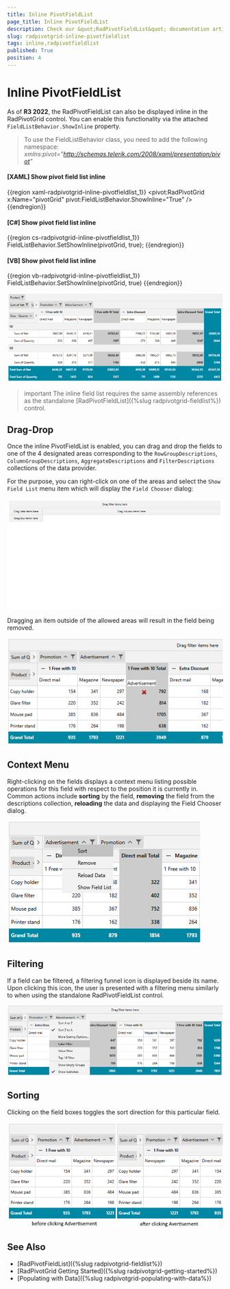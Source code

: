 ```yaml
---
title: Inline PivotFieldList
page_title: Inline PivotFieldList
description: Check our &quot;RadPivotFieldList&quot; documentation article for the RadPivotGrid {{ site.framework_name }} control.
slug: radpivotgrid-inline-pivotfieldlist
tags: inline,radpivotfieldlist
published: True
position: 4
---
```


# Inline PivotFieldList

As of **R3 2022**, the RadPivotFieldList can also be displayed inline in the RadPivotGrid control. You can enable this functionality via the attached `FieldListBehavior.ShowInline` property.

>To use the FieldListBehavior class, you need to add the following namespace:
>	*xmlns:pivot="http://schemas.telerik.com/2008/xaml/presentation/pivot"*

#### __[XAML] Show pivot field list inline__  
{{region xaml-radpivotgrid-inline-pivotfieldlist_1}}
	<pivot:RadPivotGrid x:Name="pivotGrid" pivot:FieldListBehavior.ShowInline="True" />
{{endregion}}

#### __[C#] Show pivot field list inline__  
{{region cs-radpivotgrid-inline-pivotfieldlist_1}}
	FieldListBehavior.SetShowInline(pivotGrid, true);
{{endregion}}

#### __[VB] Show pivot field list inline__  
{{region vb-radpivotgrid-inline-pivotfieldlist_1}}
	FieldListBehavior.SetShowInline(pivotGrid, true)
{{endregion}}

![Inline Pivot Field List](images/inlinepivotfieldlist-0.png)

>important The inline field list requires the same assembly references as the standalone [RadPivotFieldList]({%slug radpivotgrid-fieldlist%}) control.

## Drag-Drop

Once the inline PivotFieldList is enabled, you can drag and drop the fields to one of the 4 designated areas corresponding to the `RowGroupDescriptions`, `ColumnGroupDescriptions`, `AggregateDescriptions` and `FilterDescriptions` collections of the data provider.

For the purpose, you can right-click on one of the areas and select the `Show Field List` menu item which will display the `Field Chooser` dialog:

![Inline Pivot Field List](images/inlinepivotfieldlist-1.gif)

Dragging an item outside of the allowed areas will result in the field being removed.

![Remove field from descriptions collection](images/inlinepivotfieldlist-2.png)

## Context Menu

Right-clicking on the fields displays a context menu listing possible operations for this field with respect to the position it is currently in. Common actions include **sorting** by the field, **removing** the field from the descriptions collection, **reloading** the data and displaying the Field Chooser dialog.

![Inline Pivot Field List Context Menu](images/inlinepivotfieldlist-3.png)

## Filtering

If a field can be filtered, a filtering funnel icon is displayed beside its name. Upon clicking this icon, the user is presented with a filtering menu similarly to when using the standalone RadPivotFieldList control.

![Inline Pivot Field List Filtering](images/inlinepivotfieldlist-4.png)

## Sorting

Clicking on the field boxes toggles the sort direction for this particular field.

![Inline Pivot Field List Sorting](images/inlinepivotfieldlist-5.png)

## See Also 
 * [RadPivotFieldList]({%slug radpivotgrid-fieldlist%})
 * [RadPivotGrid Getting Started]({%slug radpivotgrid-getting-started%})
 * [Populating with Data]({%slug radpivotgrid-populating-with-data%})